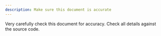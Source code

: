 ```yaml
---
description: Make sure this document is accurate
---
```


Very carefully check this document for accuracy.  Check all details against the source code.